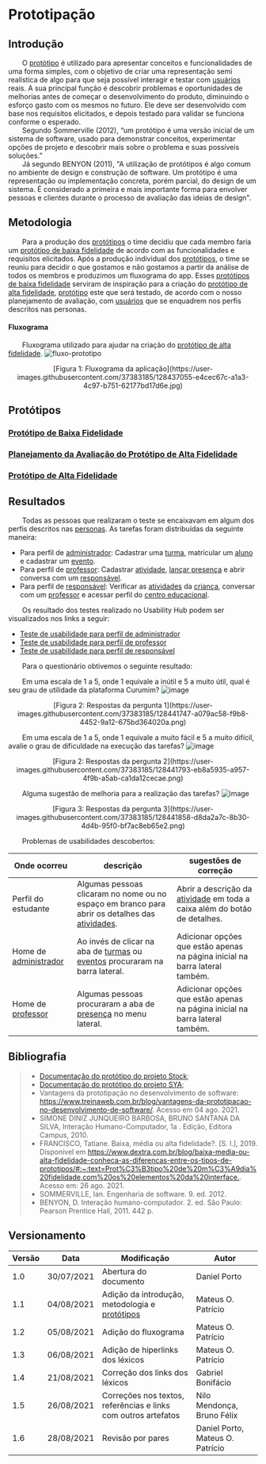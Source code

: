 # Prototipação

## Introdução

&emsp;&emsp;O [protótipo](../../requisitos/modelagem/lexicos/#lexico-prototipo) é utilizado para apresentar conceitos e funcionalidades de uma forma simples, com o objetivo de criar uma representação semi realística de algo para que seja possível interagir e testar com [usuários](../../requisitos/modelagem/lexicos/#lexico-usuario) reais. A sua principal função é descobrir problemas e oportunidades de melhorias antes de começar o desenvolvimento do produto, diminuindo o esforço gasto com os mesmos no futuro. Ele deve ser desenvolvido com base nos requisitos elicitados, e depois testado para validar se funciona conforme o esperado.<br>
&emsp;&emsp;Segundo Sommerville (2012), “um protótipo é uma versão inicial de um sistema de software, usado para demonstrar conceitos, experimentar opções de projeto e descobrir mais sobre o problema e suas possíveis soluções.”<br>
&emsp;&emsp;Já segundo BENYON (2011), "A utilização de protótipos é algo comum no ambiente de design e construção de software. Um protótipo é uma representação ou implementação concreta, porém parcial, do design de um sistema. É considerado a primeira e mais importante forma para envolver pessoas e clientes durante o processo de avaliação das ideias de design".

## Metodologia

&emsp;&emsp;Para a produção dos [protótipos](../../requisitos/modelagem/lexicos/#lexico-prototipo) o time decidiu que cada membro faria um [protótipo de baixa fidelidade](../../requisitos/modelagem/lexicos/#lexico-prototipo-de-baixa-fidelidade) de acordo com as funcionalidades e requisitos elicitados. Após a produção individual dos [protótipos](../../requisitos/modelagem/lexicos/#lexico-prototipo), o time se reuniu para decidir o que gostamos e não gostamos a partir da análise de todos os membros e produzimos um fluxograma do app. Esses [protótipos de baixa fidelidade](../../requisitos/modelagem/lexicos/#lexico-prototipo-de-baixa-fidelidade) serviram de inspiração para a criação do [protótipo de alta fidelidade](../../requisitos/modelagem/lexicos/#lexico-prototipo-de-alta-fidelidade), [protótipo](../../requisitos/modelagem/lexicos/#lexico-prototipo) este que será testado, de acordo com o nosso planejamento de avaliação, com [usuários](../../requisitos/modelagem/lexicos/#lexico-usuario) que se enquadrem nos perfis descritos nas personas.

#### Fluxograma
&emsp;&emsp;Fluxograma utilizado para ajudar na criação do [protótipo de alta fidelidade](../../requisitos/modelagem/lexicos/#lexico-prototipo-de-alta-fidelidade).
![fluxo-prototipo](https://user-images.githubusercontent.com/37383185/128437055-e4cec67c-a1a3-4c97-b751-62177bd17d6e.jpg)
<center>[Figura 1: Fluxograma da aplicação](https://user-images.githubusercontent.com/37383185/128437055-e4cec67c-a1a3-4c97-b751-62177bd17d6e.jpg)</center>


## Protótipos

### [Protótipo de Baixa Fidelidade](prototipo-baixa.md)

### [Planejamento da Avaliação do Protótipo de Alta Fidelidade](plan-test.md)

### [Protótipo de Alta Fidelidade](prototipo-alta.md)

## Resultados

&emsp;&emsp;Todas as pessoas que realizaram o teste se encaixavam em algum dos perfis descritos nas [personas](../requisitos/elicitacao/personas.md). As tarefas foram distribuídas da seguinte maneira:
- Para perfil de [administrador](../../requisitos/modelagem/lexicos/#lexico-administrador): Cadastrar uma [turma](../../requisitos/modelagem/lexicos/#lexico-turma), matricular um [aluno](../../requisitos/modelagem/lexicos/#lexico-aluno) e cadastrar um [evento](../../requisitos/modelagem/lexicos/#lexico-evento).
- Para perfil de [professor](../../requisitos/modelagem/lexicos/#lexico-professor): Cadastrar [atividade](../../requisitos/modelagem/lexicos/#lexico-atividade), [lançar presença](../../requisitos/modelagem/lexicos/#lexico-lancar-presenca) e abrir conversa com um [responsável](../../requisitos/modelagem/lexicos/#lexico-responsavel).
- Para perfil de [responsável](../../requisitos/modelagem/lexicos/#lexico-responsavel): Verificar as [atividades](../../requisitos/modelagem/lexicos/#lexico-atividade) da [criança](../../requisitos/modelagem/lexicos/#lexico-crianca), conversar com um [professor](../../requisitos/modelagem/lexicos/#lexico-professor) e acessar perfil do [centro educacional](../../requisitos/modelagem/lexicos/#lexico-centro-educacional).

&emsp;&emsp;Os resultado dos testes realizado no Usability Hub podem ser visualizados nos links a seguir:

- [Teste de usabilidade para perfil de administrador](https://app.usabilityhub.com/tests/9e02d61df442/results/e34c2ef6a0d6)
- [Teste de usabilidade para perfil de professor](https://app.usabilityhub.com/tests/90861625b53d/results/9e48eefddc3b)
- [Teste de usabilidade para perfil de responsável](https://app.usabilityhub.com/tests/28d7731ec8c2/results/d6372662f41c)

&emsp;&emsp;Para o questionário obtivemos o seguinte resultado:

&emsp;&emsp;Em uma escala de 1 a 5, onde 1 equivale a inútil e 5 a muito útil, qual é seu grau de utilidade da plataforma Curumim?
![image](https://user-images.githubusercontent.com/37383185/128441747-a079ac58-f9b8-4452-9a12-675bd364020a.png)
<center>[Figura 2: Respostas da pergunta 1](https://user-images.githubusercontent.com/37383185/128441747-a079ac58-f9b8-4452-9a12-675bd364020a.png)</center>

&emsp;&emsp;Em uma escala de 1 a 5, onde 1 equivale a muito fácil e 5 a muito difícil, avalie o grau de dificuldade na execução das tarefas?
![image](https://user-images.githubusercontent.com/37383185/128441793-eb8a5935-a957-4f9b-a5ab-ca1da12cecae.png)
<center>[Figura 2: Respostas da pergunta 2](https://user-images.githubusercontent.com/37383185/128441793-eb8a5935-a957-4f9b-a5ab-ca1da12cecae.png)</center>

&emsp;&emsp;Alguma sugestão de melhoria para a realização das tarefas?
![image](https://user-images.githubusercontent.com/37383185/128441858-d8da2a7c-8b30-4d4b-95f0-bf7ac8eb65e2.png)
<center>[Figura 3: Respostas da pergunta 3](https://user-images.githubusercontent.com/37383185/128441858-d8da2a7c-8b30-4d4b-95f0-bf7ac8eb65e2.png)</center>

&emsp;&emsp;Problemas de usabilidades descobertos:

| Onde ocorreu | descrição | sugestões de correção |
|--------------|-----------|-----------------------|
| Perfil do estudante | Algumas pessoas clicaram no nome ou no espaço em branco para abrir os detalhes das [atividades](../../requisitos/modelagem/lexicos/#lexico-atividade). | Abrir a descrição da [atividade](../../requisitos/modelagem/lexicos/#lexico-atividade) em toda a caixa além do botão de detalhes.|
| Home de [administrador](../../requisitos/modelagem/lexicos/#lexico-administrador) | Ao invés de clicar na aba de [turmas](../../requisitos/modelagem/lexicos/#lexico-turma) ou [eventos](../../requisitos/modelagem/lexicos/#lexico-evento) procuraram na barra lateral. | Adicionar opções que estão apenas na página inicial na barra lateral também.|
| Home de [professor](../../requisitos/modelagem/lexicos/#lexico-professor) | Algumas pessoas procuraram a aba de [presença](../../requisitos/modelagem/lexicos/#lexico-presenca) no menu lateral. | Adicionar opções que estão apenas na página inicial na barra lateral também.

## Bibliografia

> - [Documentação do protótipo do projeto Stock](https://unbarqdsw.github.io/2020.1_G12_Stock/#/Product/Prototipos);
> - [Documentação do protótipo do projeto SYA](https://unbarqdsw.github.io/2020.1_G11_SYA/#/prototipos/prototipo_alta);
> - Vantagens da prototipação no desenvolvimento de software: <https://www.treinaweb.com.br/blog/vantagens-da-prototipacao-no-desenvolvimento-de-software/>. Acesso em 04 ago. 2021.
> - SIMONE DINIZ JUNQUEIRO BARBOSA, BRUNO SANTANA DA SILVA, Interação Humano-Computador, 1a . Edição, Editora Campus, 2010.
> - FRANCISCO, Tatiane. Baixa, média ou alta fidelidade?. [S. l.], 2019. Disponível em <https://www.dextra.com.br/blog/baixa-media-ou-alta-fidelidade-conheca-as-diferencas-entre-os-tipos-de-prototipos/#:~:text=Prot%C3%B3tipo%20de%20m%C3%A9dia%20fidelidade,com%20os%20elementos%20da%20interface.>. Acesso em: 26 ago. 2021.
> - SOMMERVILLE, Ian. Engenharia de software. 9. ed. 2012.
> - BENYON, D. Interação humano-computador. 2. ed. São Paulo: Pearson Prentice Hall, 2011. 442 p.

## Versionamento
| Versão | Data | Modificação | Autor |
|--|--|--|--|
|1.0|30/07/2021| Abertura do documento | Daniel Porto |
|1.1|04/08/2021| Adição da introdução, metodologia e [protótipos](../../requisitos/modelagem/lexicos/#lexico-prototipo) | Mateus O. Patrício |
|1.2|05/08/2021| Adição do fluxograma | Mateus O. Patrício |
|1.3|06/08/2021| Adição de hiperlinks dos léxicos | Mateus O. Patrício |
|1.4|21/08/2021| Correção dos links dos léxicos | Gabriel Bonifácio |
| 1.5 | 26/08/2021 | Correções nos textos, referências e links com outros artefatos | Nilo Mendonça, Bruno Félix |
|1.6|28/08/2021|Revisão por pares|Daniel Porto, Mateus O. Patrício | 